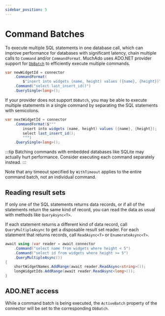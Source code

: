 ```yaml
---
sidebar_position: 5
---
```


# Command Batches

To execute multiple SQL statements in one database call, which can improve performance for databases with significant latency, chain multiple calls to `Command` and/or `CommandFormat`. MuchAdo uses ADO.NET provider support for [`DbBatch`](https://learn.microsoft.com/en-us/dotnet/api/system.data.common.dbbatch) to efficiently execute multiple commands.

```csharp
var newWidgetId = connector
    .CommandFormat(
        $"insert into widgets (name, height) values ({name}, {height})")
    .Command("select last_insert_id()")
    .QuerySingle<long>();
```

If your provider does not support `DbBatch`, you may be able to execute multiple statements in a single command by separating the SQL statements with semicolons.

```csharp
var nextWidgetId = connector
    .CommandFormat($"""
        insert into widgets (name, height) values ({name}, {height});
        select last_insert_id();
        """)
    .QuerySingle<long>();
```

:::tip
Batching commands with embedded databases like SQLite may actually hurt performance. Consider executing each command separately instead.
:::

Note that any timeout specified by `WithTimeout` applies to the entire command batch, not an individual command.

## Reading result sets

If only one of the SQL statements returns data records, or if all of the statements return the same kind of record, you can read the data as usual with methods like `QueryAsync<T>`.

If each statement returns a different kind of data record, call `QueryMultipleAsync` to get a disposable result set reader. For each statement that returns records, call `ReadAsync<T>` or `EnumerateAsync<T>`.

```csharp
await using (var reader = await connector
    .Command("select name from widgets where height < 5")
    .Command("select id from widgets where height >= 5")
    .QueryMultipleAsync())
{
    shortWidgetNames.AddRange(await reader.ReadAsync<string>());
    longWidgetIds.AddRange(await reader.ReadAsync<long>());
}
```

## ADO.NET access

While a command batch is being executed, the `ActiveBatch` property of the connector will be set to the corresponding `DbBatch`.
